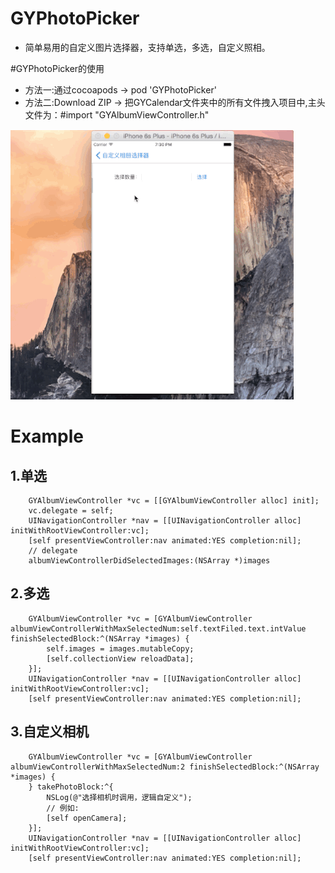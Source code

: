 # GYPhotoPicker
* 简单易用的自定义图片选择器，支持单选，多选，自定义照相。

#GYPhotoPicker的使用
* 方法一:通过cocoapods -> pod 'GYPhotoPicker'
* 方法二:Download ZIP -> 把GYCalendar文件夹中的所有文件拽入项目中,主头文件为：#import "GYAlbumViewController.h"


![example](https://raw.githubusercontent.com/ShinyG/GYPhotoPicker/master/gif/GYPhotoPicker.gif)


# Example
## 1.单选
```objc    
    GYAlbumViewController *vc = [[GYAlbumViewController alloc] init];
    vc.delegate = self;
    UINavigationController *nav = [[UINavigationController alloc] initWithRootViewController:vc];
    [self presentViewController:nav animated:YES completion:nil];
    // delegate
    albumViewControllerDidSelectedImages:(NSArray *)images
```

## 2.多选
```objc
    GYAlbumViewController *vc = [GYAlbumViewController albumViewControllerWithMaxSelectedNum:self.textFiled.text.intValue finishSelectedBlock:^(NSArray *images) {
        self.images = images.mutableCopy;
        [self.collectionView reloadData];
    }];
    UINavigationController *nav = [[UINavigationController alloc] initWithRootViewController:vc];
    [self presentViewController:nav animated:YES completion:nil];
```

## 3.自定义相机
```objc
    GYAlbumViewController *vc = [GYAlbumViewController albumViewControllerWithMaxSelectedNum:2 finishSelectedBlock:^(NSArray *images) {
    } takePhotoBlock:^{
        NSLog(@"选择相机时调用，逻辑自定义");
        // 例如:
        [self openCamera];
    }];
    UINavigationController *nav = [[UINavigationController alloc] initWithRootViewController:vc];
    [self presentViewController:nav animated:YES completion:nil];
```


